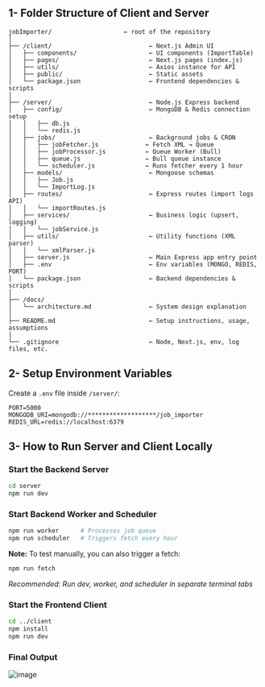 
## 1- Folder Structure of Client and Server

```
jobImporter/                    ← root of the repository
│
├── /client/                           ← Next.js Admin UI
│   ├── components/                    ← UI components (ImportTable)
│   ├── pages/                         ← Next.js pages (index.js)
│   ├── utils/                         ← Axios instance for API
│   ├── public/                        ← Static assets
│   └── package.json                   ← Frontend dependencies & scripts
│
├── /server/                           ← Node.js Express backend
│   ├── config/                        ← MongoDB & Redis connection setup
│   │   ├── db.js
│   │   └── redis.js
│   ├── jobs/                          ← Background jobs & CRON
│   │   ├── jobFetcher.js             ← Fetch XML → Queue
│   │   ├── jobProcessor.js           ← Queue Worker (Bull)
│   │   ├── queue.js                  ← Bull queue instance
│   │   └── scheduler.js              ← Runs fetcher every 1 hour
│   ├── models/                        ← Mongoose schemas
│   │   ├── Job.js
│   │   └── ImportLog.js
│   ├── routes/                        ← Express routes (import logs API)
│   │   └── importRoutes.js
│   ├── services/                      ← Business logic (upsert, logging)
│   │   └── jobService.js
│   ├── utils/                         ← Utility functions (XML parser)
│   │   └── xmlParser.js
│   ├── server.js                      ← Main Express app entry point
│   ├── .env                           ← Env variables (MONGO, REDIS, PORT)
│   └── package.json                   ← Backend dependencies & scripts
│
├── /docs/
│   └── architecture.md                ← System design explanation
│
├── README.md                          ← Setup instructions, usage, assumptions
│
└── .gitignore                         ← Node, Next.js, env, log files, etc.
```

## 2- Setup Environment Variables

Create a `.env` file inside `/server/`:

```
PORT=5000
MONGODB_URI=mongodb://*******************/job_importer
REDIS_URL=redis://localhost:6379
```

## 3- How to Run Server and Client Locally

### Start the Backend Server

```bash
cd server
npm run dev 
```

### Start Backend Worker and Scheduler

```bash
npm run worker      # Processes job queue
npm run scheduler   # Triggers fetch every hour
```

**Note:** To test manually, you can also trigger a fetch:

```bash
npm run fetch
```

_Recommended: Run dev, worker, and scheduler in separate terminal tabs_

### Start the Frontend Client

```bash
cd ../client
npm install
npm run dev 
```

### Final Output 
![image](https://github.com/user-attachments/assets/d3262ecf-9958-4d6a-b490-75283078024f)
